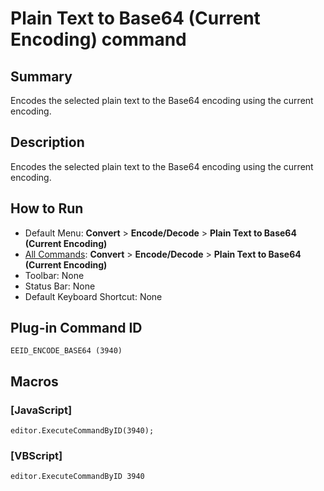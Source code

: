 # Plain Text to Base64 (Current Encoding) command

## Summary

Encodes the selected plain text to the Base64 encoding using the current encoding.

## Description

Encodes the selected plain text to the Base64 encoding using the current encoding.

## How to Run

- Default Menu: **Convert** \> **Encode/Decode** \> **Plain Text to Base64 (Current Encoding)**
- [All Commands](../tools/all_commands): **Convert** \> **Encode/Decode** \> **Plain Text to Base64 (Current Encoding)**
- Toolbar:
None
- Status Bar: None
- Default Keyboard Shortcut: None

## Plug-in Command ID

```
EEID_ENCODE_BASE64 (3940)```

## Macros

### \[JavaScript\]

```
editor.ExecuteCommandByID(3940);
```

### \[VBScript\]

```
editor.ExecuteCommandByID 3940
```
